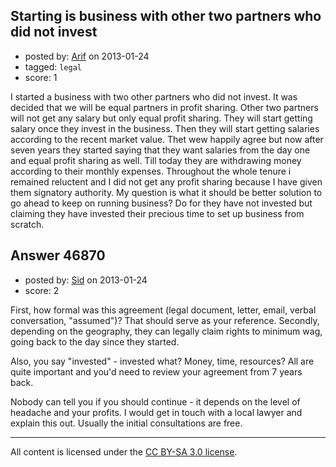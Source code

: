 ## Starting is business with other two partners who did not invest

- posted by: [Arif](https://stackexchange.com/users/-1/23685-arif) on 2013-01-24
- tagged: `legal`
- score: 1

I started a business with two other partners who did not invest. It was decided that we will be equal partners in profit sharing. Other two partners will not get any salary but only equal profit sharing. They will start getting salary once they invest in the business. Then they will start getting salaries according to the recent market value. Thet wew happily agree but now after seven years they started saying that they want salaries from the day one and equal profit sharing as well. Till today they are withdrawing money according to their monthly expenses. Throughout the whole tenure i remained reluctent and I did not get any profit sharing because I have given them signatory authority. 
My question is what it should be better solution to go ahead to keep on running business?
Do for they have not invested but claiming they have invested their precious time to set up business from scratch.


## Answer 46870

- posted by: [Sid](https://stackexchange.com/users/-1/13800-sid) on 2013-01-24
- score: 2

First, how formal was this agreement (legal document, letter, email, verbal conversation, "assumed")? That should serve as your reference. Secondly, depending on the geography, they can legally claim rights to minimum wag, going back to the day since they started. 

Also, you say "invested" - invested what? Money, time, resources? All are quite important and you'd need to review your agreement from 7 years back.

Nobody can tell you if you should continue - it depends on the level of headache and your profits. I would get in touch with a local lawyer and explain this out. Usually the initial consultations are free.



---

All content is licensed under the [CC BY-SA 3.0 license](https://creativecommons.org/licenses/by-sa/3.0/).
